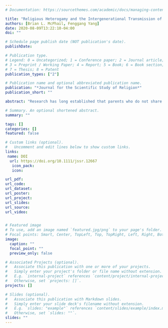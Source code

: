 ```yaml
---
# Documentation: https://sourcethemes.com/academic/docs/managing-content/

title: "Religious Heterogamy and the Intergenerational Transmission of Religion in China"
authors: [Brian L. McPhail, Fenggang Yang]
date: 2020-08-09T13:22:10-04:00
doi: ""

# Schedule page publish date (NOT publication's date).
publishDate:

# Publication type.
# Legend: 0 = Uncategorized; 1 = Conference paper; 2 = Journal article;
# 3 = Preprint / Working Paper; 4 = Report; 5 = Book; 6 = Book section;
# 7 = Thesis; 8 = Patent
publication_types: ["2"]

# Publication name and optional abbreviated publication name.
publication: "*Journal for the Scientific Study of Religion*"
publication_short: ""

abstract: "Research has long established that parents who do not share the same religious tradition produce less religious children than parents who do. Therefore, religious heterogamy and its negative effects on religious socialization have been associated with the generational decline of religion in Western societies. How about China, where religion has been resurging in the last few decades? Existing studies suggest two opposing possibilities: the restrictive national context may diminish parental impact on religious socialization, or the family influence withstands contextual pressures. Using the 2007 Spiritual Life Survey of Chinese Residents and logistic regression models, we examine patterns of association between having one or two religious parents during childhood and current religious affiliation, beliefs, behavior, and salience of respondents in China. Analyses reveal that despite China’s atheist education system and strict religion policies, having at least one religiously affiliated parent is associated with increased religiosity compared to having two nonreligious parents. As the number of interreligious marriages rises in Chinese society, religious heterogamy contributes to the growth of religion among younger generations. Whereas religious heterogamy in the West has a secularizing effect on the next generation and contributes to religion’s decline, religious heterogamy in secular nations such as China has a religionizing effect and contributes to religion’s rise."

# Summary. An optional shortened abstract.
summary: ""

tags: []
categories: []
featured: false

# Custom links (optional).
#   Uncomment and edit lines below to show custom links.
links:
 name: DOI
  url: https://doi.org/10.1111/jssr.12667
   icon_pack:
   icon:

url_pdf:
url_code:
url_dataset:
url_poster:
url_project:
url_slides:
url_source:
url_video:


# Featured image
# To use, add an image named `featured.jpg/png` to your page's folder.
# Focal points: Smart, Center, TopLeft, Top, TopRight, Left, Right, BottomLeft, Bottom, BottomRight.
image:
  caption: ""
  focal_point: ""
  preview_only: false

# Associated Projects (optional).
#   Associate this publication with one or more of your projects.
#   Simply enter your project's folder or file name without extension.
#   E.g. `internal-project` references `content/project/internal-project/index.md`.
#   Otherwise, set `projects: []`.
projects: []

# Slides (optional).
#   Associate this publication with Markdown slides.
#   Simply enter your slide deck's filename without extension.
#   E.g. `slides: "example"` references `content/slides/example/index.md`.
#   Otherwise, set `slides: ""`.
slides: ""
---
```

